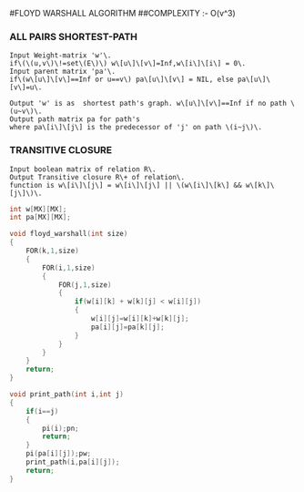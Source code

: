 #FLOYD WARSHALL ALGORITHM
##COMPLEXITY :- O(v^3)

### ALL PAIRS SHORTEST-PATH
	Input Weight-matrix 'w'\.
	if\(\(u,v\)\!=set\(E\)\) w\[u\]\[v\]=Inf,w\[i\]\[i\] = 0\.
	Input parent matrix 'pa'\.
	if\(w\[u\]\[v\]==Inf or u==v\) pa\[u\]\[v\] = NIL, else pa\[u\]\[v\]=u\.

	Output 'w' is as  shortest path's graph. w\[u\]\[v\]==Inf if no path \(u~v\)\.
	Output path matrix pa for path's
	where pa\[i\]\[j\] is the predecessor of 'j' on path \(i~j\)\.

### TRANSITIVE CLOSURE
	Input boolean matrix of relation R\.
	Output Transitive closure R\+ of relation\.
	function is w\[i\]\[j\] = w\[i\]\[j\] || \(w\[i\]\[k\] && w\[k\]\[j\]\)\.

``` cpp
int w[MX][MX];
int pa[MX][MX];

void floyd_warshall(int size)
{
	FOR(k,1,size)
	{
		FOR(i,1,size)
		{
			FOR(j,1,size)
			{
				if(w[i][k] + w[k][j] < w[i][j])
				{
					w[i][j]=w[i][k]+w[k][j];
					pa[i][j]=pa[k][j];
				}
			}
		}
	}
	return;
}

void print_path(int i,int j)
{
	if(i==j)
	{
		pi(i);pn;
		return;
	}
	pi(pa[i][j]);pw;
	print_path(i,pa[i][j]);
	return;
}
```
